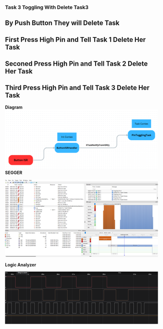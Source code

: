 ### Task 3 Toggling With Delete Task3 ###
## By Push Button They will Delete Task ##
## First Press High Pin and Tell Task 1 Delete Her Task ##
## Seconed Press High Pin and Tell Task 2 Delete Her Task ##
## Third Press High Pin and Tell Task 3 Delete Her Task ## 

**Diagram**
![Diagram](Diagram.png)
**SEGGER**

![SEGGER Image](SEGGER.png)

**Logic Analyzer**

![Logic Analyzer Image](LogicAnalyzer.png)
